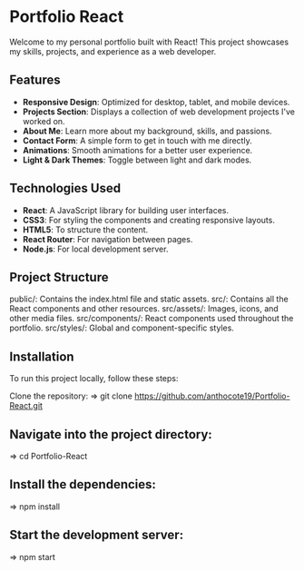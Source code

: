 # Portfolio React

Welcome to my personal portfolio built with React! This project showcases my skills, projects, and experience as a web developer.
 
## Features 
 
- **Responsive Design**: Optimized for desktop, tablet, and mobile devices. 
- **Projects Section**: Displays a collection of web development projects I've worked on. 
- **About Me**: Learn more about my background, skills, and passions.
- **Contact Form**: A simple form to get in touch with me directly.
- **Animations**: Smooth animations for a better user experience.
- **Light & Dark Themes**: Toggle between light and dark modes. 

## Technologies Used

- **React**: A JavaScript library for building user interfaces.
- **CSS3**: For styling the components and creating responsive layouts.
- **HTML5**: To structure the content. 
- **React Router**: For navigation between pages.
- **Node.js**: For local development server.


## Project Structure
public/: Contains the index.html file and static assets.
src/: Contains all the React components and other resources.
src/assets/: Images, icons, and other media files.
src/components/: React components used throughout the portfolio.
src/styles/: Global and component-specific styles.


## Installation

To run this project locally, follow these steps:

Clone the repository:
=> git clone https://github.com/anthocote19/Portfolio-React.git


## Navigate into the project directory: 
=> cd Portfolio-React

## Install the dependencies:
=> npm install

## Start the development server:
=> npm start

